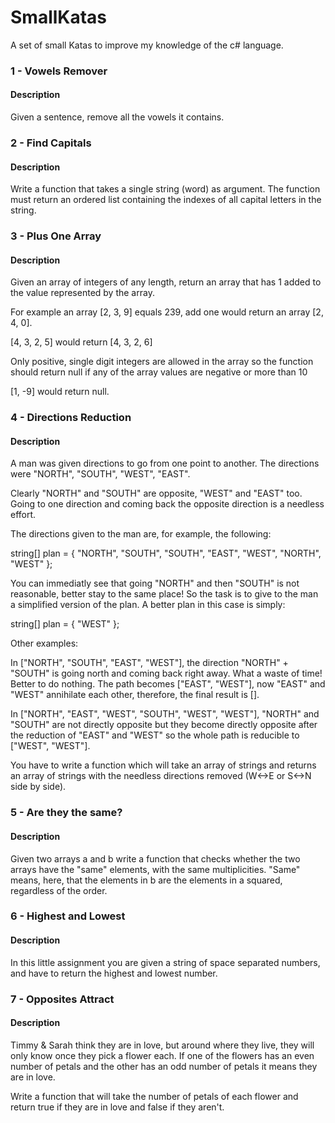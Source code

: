# SmallKatas

A set of small Katas to improve my knowledge of the c# language.

### 1 - Vowels Remover

#### Description
Given a sentence, remove all the vowels it contains.

### 2 - Find Capitals

#### Description
Write a function that takes a single string (word) as argument. The function must return an ordered list containing the indexes of all capital letters in the string.

### 3 - Plus One Array
#### Description
Given an array of integers of any length, return an array that has 1 added to the value represented by the array.

For example an array [2, 3, 9] equals 239, add one would return an array [2, 4, 0].

[4, 3, 2, 5] would return [4, 3, 2, 6]

Only positive, single digit integers are allowed in the array so the function should return null if any of the array values are negative or more than 10

[1, -9] would return null.

### 4 - Directions Reduction

#### Description
A man was given directions to go from one point to another. The directions were "NORTH", "SOUTH", "WEST", "EAST".

Clearly "NORTH" and "SOUTH" are opposite, "WEST" and "EAST" too. Going to one direction and coming back the opposite direction is a needless effort.

The directions given to the man are, for example, the following:

string[] plan = { "NORTH", "SOUTH", "SOUTH", "EAST", "WEST", "NORTH", "WEST" };

You can immediatly see that going "NORTH" and then "SOUTH" is not reasonable, better stay to the same place! So the task is to give to the man a simplified version of the plan. A better plan in this case is simply:

string[] plan = { "WEST" };

Other examples:

In ["NORTH", "SOUTH", "EAST", "WEST"], the direction "NORTH" + "SOUTH" is going north and coming back right away. What a waste of time! Better to do nothing. The path becomes ["EAST", "WEST"], now "EAST" and "WEST" annihilate each other, therefore, the final result is [].

In ["NORTH", "EAST", "WEST", "SOUTH", "WEST", "WEST"], "NORTH" and "SOUTH" are not directly opposite but they become directly opposite after the reduction of "EAST" and "WEST" so the whole path is reducible to ["WEST", "WEST"].

You have to write a function which will take an array of strings and returns an array of strings with the needless directions removed (W<->E or S<->N side by side).

### 5 - Are they the same?

#### Description
Given two arrays a and b write a function that checks whether the two arrays have the "same" elements, with the same multiplicities. "Same" means, here, that the elements in b are the elements in a squared, regardless of the order.

### 6 - Highest and Lowest

#### Description
In this little assignment you are given a string of space separated numbers, and have to return the highest and lowest number.

### 7 - Opposites Attract

#### Description
Timmy & Sarah think they are in love, but around where they live, they will only know once they pick a flower each. If one of the flowers has an even number of petals and the other has an odd number of petals it means they are in love.

Write a function that will take the number of petals of each flower and return true if they are in love and false if they aren't.
